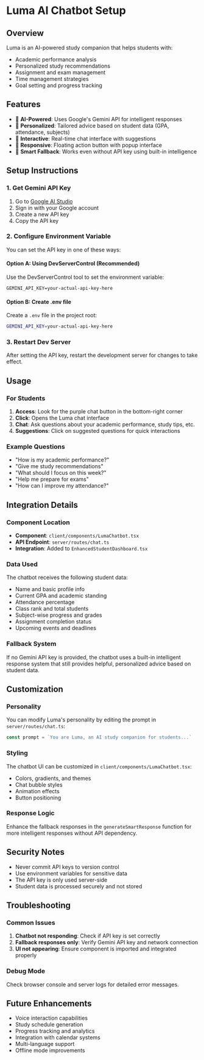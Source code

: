 # Luma AI Chatbot Setup

## Overview
Luma is an AI-powered study companion that helps students with:
- Academic performance analysis
- Personalized study recommendations
- Assignment and exam management
- Time management strategies
- Goal setting and progress tracking

## Features
- 🤖 **AI-Powered**: Uses Google's Gemini API for intelligent responses
- 🎯 **Personalized**: Tailored advice based on student data (GPA, attendance, subjects)
- 💬 **Interactive**: Real-time chat interface with suggestions
- 📱 **Responsive**: Floating action button with popup interface
- 🧠 **Smart Fallback**: Works even without API key using built-in intelligence

## Setup Instructions

### 1. Get Gemini API Key
1. Go to [Google AI Studio](https://makersuite.google.com/app/apikey)
2. Sign in with your Google account
3. Create a new API key
4. Copy the API key

### 2. Configure Environment Variable
You can set the API key in one of these ways:

#### Option A: Using DevServerControl (Recommended)
Use the DevServerControl tool to set the environment variable:
```
GEMINI_API_KEY=your-actual-api-key-here
```

#### Option B: Create .env file
Create a `.env` file in the project root:
```bash
GEMINI_API_KEY=your-actual-api-key-here
```

### 3. Restart Dev Server
After setting the API key, restart the development server for changes to take effect.

## Usage

### For Students
1. **Access**: Look for the purple chat button in the bottom-right corner
2. **Click**: Opens the Luma chat interface
3. **Chat**: Ask questions about your academic performance, study tips, etc.
4. **Suggestions**: Click on suggested questions for quick interactions

### Example Questions
- "How is my academic performance?"
- "Give me study recommendations"
- "What should I focus on this week?"
- "Help me prepare for exams"
- "How can I improve my attendance?"

## Integration Details

### Component Location
- **Component**: `client/components/LumaChatbot.tsx`
- **API Endpoint**: `server/routes/chat.ts`
- **Integration**: Added to `EnhancedStudentDashboard.tsx`

### Data Used
The chatbot receives the following student data:
- Name and basic profile info
- Current GPA and academic standing
- Attendance percentage
- Class rank and total students
- Subject-wise progress and grades
- Assignment completion status
- Upcoming events and deadlines

### Fallback System
If no Gemini API key is provided, the chatbot uses a built-in intelligent response system that still provides helpful, personalized advice based on student data.

## Customization

### Personality
You can modify Luma's personality by editing the prompt in `server/routes/chat.ts`:
```typescript
const prompt = `You are Luma, an AI study companion for students...`
```

### Styling
The chatbot UI can be customized in `client/components/LumaChatbot.tsx`:
- Colors, gradients, and themes
- Chat bubble styles
- Animation effects
- Button positioning

### Response Logic
Enhance the fallback responses in the `generateSmartResponse` function for more intelligent responses without API dependency.

## Security Notes
- Never commit API keys to version control
- Use environment variables for sensitive data
- The API key is only used server-side
- Student data is processed securely and not stored

## Troubleshooting

### Common Issues
1. **Chatbot not responding**: Check if API key is set correctly
2. **Fallback responses only**: Verify Gemini API key and network connection
3. **UI not appearing**: Ensure component is imported and integrated properly

### Debug Mode
Check browser console and server logs for detailed error messages.

## Future Enhancements
- Voice interaction capabilities
- Study schedule generation
- Progress tracking and analytics
- Integration with calendar systems
- Multi-language support
- Offline mode improvements
